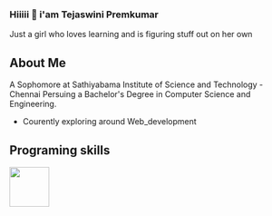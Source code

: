 ### Hiiiii 👋 i'am **Tejaswini Premkumar**
Just a girl who loves learning and is figuring stuff out on her own
## About Me 
A Sophomore at Sathiyabama Institute of Science and Technology - Chennai 
Persuing a Bachelor's Degree in Computer Science and Engineering.
- Courently exploring around Web_development
## Programing skills
<p> 
 <img src="https://i.pinimg.com/originals/2f/9c/11/2f9c11f9e55efbf1791f12c06d60729b.jpg" height=70px/>

<!--
**Tejaswini-Premkumar/Tejaswini-Premkumar** is a ✨ _special_ ✨ repository because its `README.md` (this file) appears on your GitHub profile.

Here are some ideas to get you started:

- 🔭 I’m currently working on ...
- 🌱 I’m currently learning ...
- 👯 I’m looking to collaborate on ...
- 🤔 I’m looking for help with ...
- 💬 Ask me about ...
- 📫 How to reach me: ...
- 😄 Pronouns: ...
- ⚡ Fun fact: ...
-->
